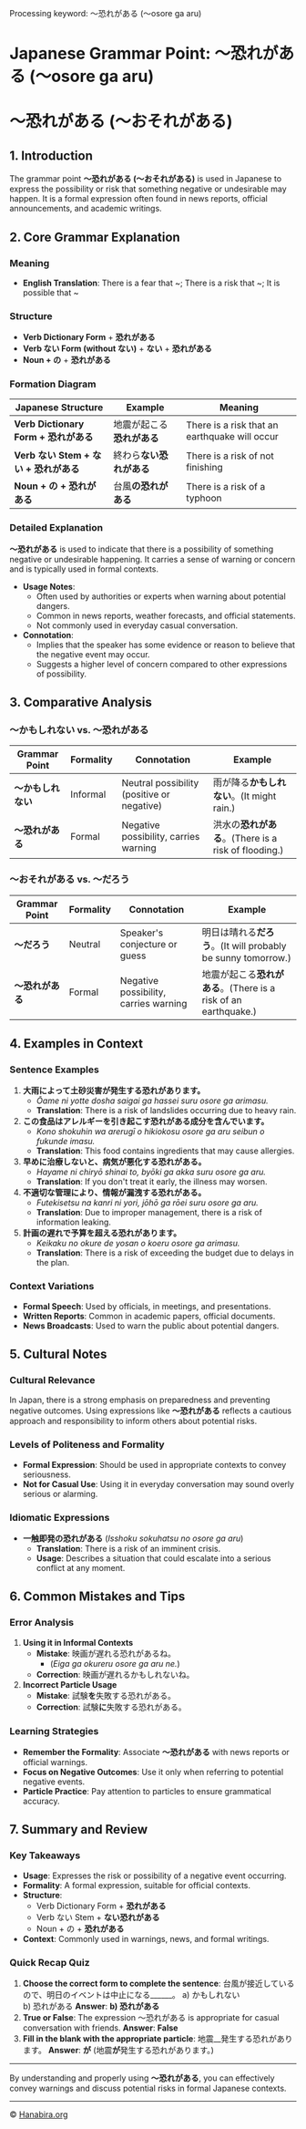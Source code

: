 Processing keyword: ～恐れがある (〜osore ga aru)
# Japanese Grammar Point: ～恐れがある (〜osore ga aru)
# ～恐れがある (～おそれがある)
## 1. Introduction
The grammar point **～恐れがある (～おそれがある)** is used in Japanese to express the possibility or risk that something negative or undesirable may happen. It is a formal expression often found in news reports, official announcements, and academic writings.
## 2. Core Grammar Explanation
### Meaning
- **English Translation**: There is a fear that ~; There is a risk that ~; It is possible that ~
### Structure
- **Verb Dictionary Form** + **恐れがある**
- **Verb ない Form (without ない)** + **ない** + **恐れがある**
- **Noun + の** + **恐れがある**
### Formation Diagram
| Japanese Structure                 | Example                                    | Meaning                                   |
|------------------------------------|--------------------------------------------|-------------------------------------------|
| **Verb Dictionary Form + 恐れがある**    | 地震が起こる**恐れがある**            | There is a risk that an earthquake will occur |
| **Verb ない Stem + ない + 恐れがある** | 終わら**ない恐れがある**             | There is a risk of not finishing           |
| **Noun + の + 恐れがある**             | 台風**の恐れがある**                  | There is a risk of a typhoon               |
### Detailed Explanation
**～恐れがある** is used to indicate that there is a possibility of something negative or undesirable happening. It carries a sense of warning or concern and is typically used in formal contexts.
- **Usage Notes**:
  - Often used by authorities or experts when warning about potential dangers.
  - Common in news reports, weather forecasts, and official statements.
  - Not commonly used in everyday casual conversation.
- **Connotation**:
  - Implies that the speaker has some evidence or reason to believe that the negative event may occur.
  - Suggests a higher level of concern compared to other expressions of possibility.
## 3. Comparative Analysis
### ～かもしれない vs. ～恐れがある
| Grammar Point     | Formality | Connotation                          | Example                                      |
|-------------------|-----------|--------------------------------------|----------------------------------------------|
| **～かもしれない**  | Informal  | Neutral possibility (positive or negative) | 雨が降る**かもしれない**。(It might rain.)       |
| **～恐れがある**    | Formal    | Negative possibility, carries warning | 洪水の**恐れがある**。(There is a risk of flooding.) |
### ～おそれがある vs. ～だろう
| Grammar Point     | Formality | Connotation                          | Example                                      |
|-------------------|-----------|--------------------------------------|----------------------------------------------|
| **～だろう**        | Neutral   | Speaker's conjecture or guess        | 明日は晴れる**だろう**。(It will probably be sunny tomorrow.) |
| **～恐れがある**    | Formal    | Negative possibility, carries warning | 地震が起こる**恐れがある**。(There is a risk of an earthquake.) |
## 4. Examples in Context
### Sentence Examples
1. **大雨によって土砂災害が発生する恐れがあります。**
   - *Ōame ni yotte dosha saigai ga hassei suru osore ga arimasu.*
   - **Translation**: There is a risk of landslides occurring due to heavy rain.
2. **この食品はアレルギーを引き起こす恐れがある成分を含んでいます。**
   - *Kono shokuhin wa arerugī o hikiokosu osore ga aru seibun o fukunde imasu.*
   - **Translation**: This food contains ingredients that may cause allergies.
3. **早めに治療しないと、病気が悪化する恐れがある。**
   - *Hayame ni chiryō shinai to, byōki ga akka suru osore ga aru.*
   - **Translation**: If you don't treat it early, the illness may worsen.
4. **不適切な管理により、情報が漏洩する恐れがある。**
   - *Futekisetsu na kanri ni yori, jōhō ga rōei suru osore ga aru.*
   - **Translation**: Due to improper management, there is a risk of information leaking.
5. **計画の遅れで予算を超える恐れがあります。**
   - *Keikaku no okure de yosan o koeru osore ga arimasu.*
   - **Translation**: There is a risk of exceeding the budget due to delays in the plan.
### Context Variations
- **Formal Speech**: Used by officials, in meetings, and presentations.
- **Written Reports**: Common in academic papers, official documents.
- **News Broadcasts**: Used to warn the public about potential dangers.
## 5. Cultural Notes
### Cultural Relevance
In Japan, there is a strong emphasis on preparedness and preventing negative outcomes. Using expressions like **～恐れがある** reflects a cautious approach and responsibility to inform others about potential risks.
### Levels of Politeness and Formality
- **Formal Expression**: Should be used in appropriate contexts to convey seriousness.
- **Not for Casual Use**: Using it in everyday conversation may sound overly serious or alarming.
### Idiomatic Expressions
- **一触即発の恐れがある** (*Isshoku sokuhatsu no osore ga aru*)
  - **Translation**: There is a risk of an imminent crisis.
  - **Usage**: Describes a situation that could escalate into a serious conflict at any moment.
## 6. Common Mistakes and Tips
### Error Analysis
1. **Using it in Informal Contexts**
   - **Mistake**: 映画が遅れる恐れがあるね。
     - (*Eiga ga okureru osore ga aru ne.*)
   - **Correction**: 映画が遅れるかもしれないね。
2. **Incorrect Particle Usage**
   - **Mistake**: 試験**を**失敗する恐れがある。
   - **Correction**: 試験**に**失敗する恐れがある。
### Learning Strategies
- **Remember the Formality**: Associate **～恐れがある** with news reports or official warnings.
- **Focus on Negative Outcomes**: Use it only when referring to potential negative events.
- **Particle Practice**: Pay attention to particles to ensure grammatical accuracy.
## 7. Summary and Review
### Key Takeaways
- **Usage**: Expresses the risk or possibility of a negative event occurring.
- **Formality**: A formal expression, suitable for official contexts.
- **Structure**:
  - Verb Dictionary Form + **恐れがある**
  - Verb ない Stem + **ない恐れがある**
  - Noun + の + **恐れがある**
- **Context**: Commonly used in warnings, news, and formal writings.
### Quick Recap Quiz
1. **Choose the correct form to complete the sentence**:
   台風が接近しているので、明日のイベントは中止になる______。
   a) かもしれない  
   b) 恐れがある
   **Answer**: **b) 恐れがある**
2. **True or False**: The expression ～恐れがある is appropriate for casual conversation with friends.
   **Answer**: **False**
3. **Fill in the blank with the appropriate particle**:
   地震__発生する恐れがあります。
   **Answer**: **が** (地震**が**発生する恐れがあります。)

---
By understanding and properly using **～恐れがある**, you can effectively convey warnings and discuss potential risks in formal Japanese contexts.


---

© [Hanabira.org](https://hanabira.org)
